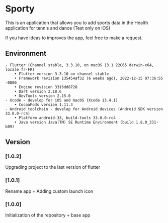 # Sporty
This is an application that allows you to add sports data in the Health application for tennis and dance (Test only on iOS)

If you have ideas to improves the app, feel free to make a request.

## Environment
    - Flutter (Channel stable, 3.3.10, on macOS 13.1 22C65 darwin-x64, locale fr-FR)
        • Flutter version 3.3.10 on channel stable
        • Framework revision 135454af32 (6 weeks ago), 2022-12-15 07:36:55 -0800
        • Engine revision 3316dd8728
        • Dart version 2.18.6
        • DevTools version 2.15.0
    - Xcode - develop for iOS and macOS (Xcode 13.4.1)
        • CocoaPods version 1.11.3
    - Android toolchain - develop for Android devices (Android SDK version 33.0.0-rc4)
        • Platform android-33, build-tools 33.0.0-rc4
        • Java version Java(TM) SE Runtime Environment (build 1.8.0_331-b09)

## Version
### [1.0.2] 
Upgrading project to the last version of flutter
### [1.0.1] 
Rename app + Adding custom launch icon
### [1.0.0] 
Initialization of the repository + base app
